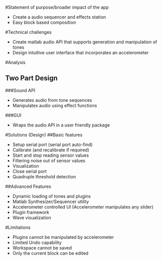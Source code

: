 #Statement  of  purpose/broader  impact  of  the  app
* Create a audio sequencer and effects station
* Easy block based composition

#Technical  challenges
* Create matlab audio API that supports generation and manipulation of tones
* Design intuitive user interface that incorporates an accelerometer

#Analysis
## Two Part Design
###Sound API
* Generates audio from tone sequences
* Manipulates audio using effect functions

###GUI
* Wraps the audio API in a user friendly package

#Solutions (Design)
##Basic features
* Setup serial port (serial port auto-find)
* Calibrate (and recalibrate if required)
* Start and stop reading sensor values
* Filtering noise out of sensor values
* Visualization
* Close serial port
* Quadruple threshold detection

##Advanced Features
* Dynamic loading of tones and plugins
* Matlab Synthesizer/Sequencer utility
* Accelerometer controlled UI (Accelerometer manipulates any slider)
* Plugin framework
* Wave visualization

#Limitations
* Plugins cannot be manipulated by accelerometer
* Limited Undo capability
* Workspace cannot be saved
* Only the current block can be edited

